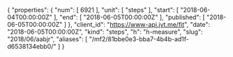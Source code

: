 {
  "properties": {
    "num": [
      6921
    ],
    "unit": [
      "steps"
    ],
    "start": [
      "2018-06-04T00:00:00Z"
    ],
    "end": [
      "2018-06-05T00:00:00Z"
    ],
    "published": [
      "2018-06-05T00:00:00Z"
    ]
  },
  "client_id": "https://www-api.jvt.me/fit",
  "date": "2018-06-05T00:00:00Z",
  "kind": "steps",
  "h": "h-measure",
  "slug": "2018/06/aabjr",
  "aliases": [
    "/mf2/81bbe0e3-bba7-4b4b-ad1f-d6538134ebb0/"
  ]
}
